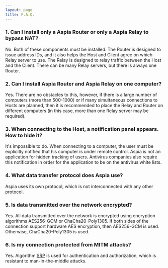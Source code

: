 ```yaml
---
layout: page
title: F.A.Q.
---
```


### 1. Can I install only a Aspia Router or only a Aspia Relay to bypass NAT?
No. Both of these components must be installed. The Router is designed to issue address IDs, and it also helps the Host and Client agree on which Relay server to use.
The Relay is designed to relay traffic between the Host and the Client. There can be many Relay servers, but there is always one Router.

### 2. Can I install Aspia Router and Aspia Relay on one computer?
Yes. There are no obstacles to this, however, if there is a large number of computers (more than 500-1000) or if many simultaneous connections to Hosts are planned,
then it is recommended to place the Relay and Router on different computers (in this case, more than one Relay server may be required).

### 3. When connecting to the Host, a notification panel appears. How to hide it?
It's impossible to do. When connecting to a computer, the user must be explicitly notified that his computer is under remote control.
Aspia is not an application for hidden tracking of users. Antivirus companies also require this notification in order for the application to be on the antivirus white lists.

### 4. What data transfer protocol does Aspia use?
Aspia uses its own protocol, which is not interconnected with any other protocol.

### 5. Is data transmitted over the network encrypted?
Yes. All data transmitted over the network is encrypted using encryption algorithms AES256-GCM or ChaCha20-Poly1305.
If both sides of the connection support hardware AES encryption, then AES256-GCM is used. Otherwise, ChaCha20-Poly1305 is used.

### 6. Is my connection protected from MITM attacks?
Yes. Algorithm [SRP](https://en.wikipedia.org/wiki/Secure_Remote_Password_protocol) is used for authentication and authorization, which is resistant to man-in-the-middle attacks.